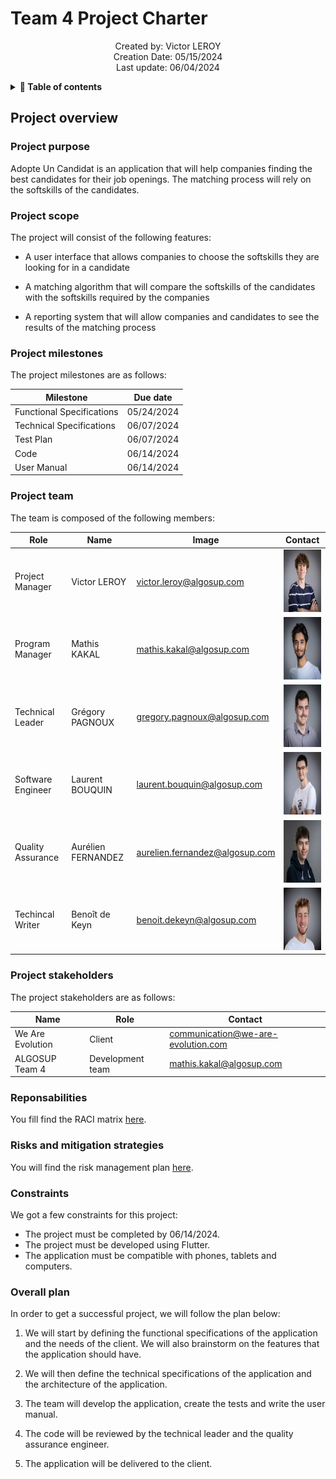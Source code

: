 # Team 4 Project Charter

<p align="center">
Created by: Victor LEROY <br> Creation Date: 05/15/2024 <br> Last update: 06/04/2024
</p>

<details>

<summary> 
<b> 
📖 Table of contents 
</b> 
</summary>

- [Project overview](#project-overview)
  - [Project purpose](#project-purpose)
  - [Project scope](#project-scope)
  - [Project milestones](#project-milestones)
  - [Project team](#project-team)
  - [Project stakeholders](#project-stakeholders)
  - [Reponsabilities](#reponsabilities)
  - [Risks and mitigation strategies](#risks-and-mitigation-strategies)
  - [Constraints](#constraints)
  - [Overall plan](#overall-plan)
  
</details>

## Project overview

### Project purpose

Adopte Un Candidat is an application that will help companies finding the best candidates for their job openings. The matching process will rely on the softskills of the candidates.

### Project scope

The project will consist of the following features:

- A user interface that allows companies to choose the softskills they are looking for in a candidate

- A matching algorithm that will compare the softskills of the candidates with the softskills required by the companies

- A reporting system that will allow companies and candidates to see the results of the matching process

### Project milestones

The project milestones are as follows:

| Milestone | Due date |
| ------ | ---------------- |
| Functional Specifications | 05/24/2024 |
| Technical Specifications | 06/07/2024 |
| Test Plan | 06/07/2024 |
| Code | 06/14/2024 |
| User Manual | 06/14/2024 |

### Project team

The team is composed of the following members:

| Role | Name | Image | Contact |
| ------ | ---------------- | ---------------- | ---------------- |
| Project Manager | Victor LEROY | victor.leroy@algosup.com | <img src="https://github.com/algosup/2023-2024-project-5-flutter-team-4/blob/main/pictures/victor.png" width="100" height="100" /> |
| Program Manager | Mathis KAKAL | mathis.kakal@algosup.com | <img src="https://github.com/algosup/2023-2024-project-5-flutter-team-4/blob/main/pictures/mathis.png" width="100" height="100" />
| Technical Leader | Grégory PAGNOUX | gregory.pagnoux@algosup.com | <img src="https://github.com/algosup/2023-2024-project-5-flutter-team-4/blob/main/pictures/gregory.png" width="100" height="100" /> |
| Software Engineer | Laurent BOUQUIN | laurent.bouquin@algosup.com | <img src="https://github.com/algosup/2023-2024-project-5-flutter-team-4/blob/main/pictures/laurent.png" width="100" height="100" /> |
| Quality Assurance | Aurélien FERNANDEZ | aurelien.fernandez@algosup.com | <img src="https://github.com/algosup/2023-2024-project-5-flutter-team-4/blob/main/pictures/aurelien.png" width="100" height="100" /> |
| Techincal Writer | Benoît de Keyn | benoit.dekeyn@algosup.com | <img src="https://github.com/algosup/2023-2024-project-5-flutter-team-4/blob/main/pictures/benoit.png" width="100" height="100" /> |

### Project stakeholders

The project stakeholders are as follows:


| Name | Role | Contact |
| ------ | ---------------- | ---------------- |
| We Are Evolution | Client |  communication@we-are-evolution.com |
| ALGOSUP Team 4 | Development team | mathis.kakal@algosup.com |

### Reponsabilities

You fill find the RACI matrix [here](https://github.com/algosup/2023-2024-project-5-flutter-team-4/blob/Management/management/management_artifacts/RACI_Matrix.pdf).

### Risks and mitigation strategies

You will find the risk management plan [here](https://docs.google.com/spreadsheets/d/13ppuQtH63KG5h03xVnGx2j9pGNSQNAlM/edit#gid=275150101).

### Constraints

We got a few constraints for this project:

- The project must be completed by 06/14/2024.
- The project must be developed using Flutter.
- The application must be compatible with phones, tablets and computers.

### Overall plan

In order to get a successful project, we will follow the plan below:

1. We will start by defining the functional specifications of the application and the needs of the client. We will also brainstorm on the features that the application should have.

2. We will then define the technical specifications of the application and the architecture of the application.

3. The team will develop the application, create the tests and write the user manual.

4. The code will be reviewed by the technical leader and the quality assurance engineer.

5. The application will be delivered to the client.



